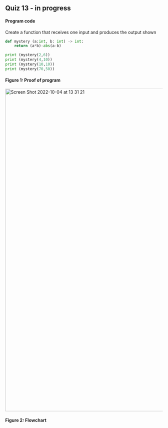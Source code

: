 ## Quiz 13 - in progress
#### Program code
Create a function that receives one input and produces the output shown
```.py
def mystery (a:int, b: int) -> int:
    return (a*b)-abs(a-b)

print (mystery(2,6))
print (mystery(4,10))
print (mystery(10,10))
print (mystery(70,50))
```
#### Figure 1: Proof of program 
<img width="1031" alt="Screen Shot 2022-10-04 at 13 31 21" src="https://user-images.githubusercontent.com/105724334/193735433-d9a0d85c-6ba3-4adf-9f47-04261cfedb82.png">

#### Figure 2: Flowchart
